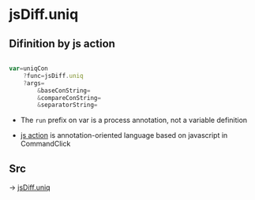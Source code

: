 # jsDiff.uniq

## Difinition by js action

```js.js

var=uniqCon
	?func=jsDiff.uniq
	?args=
		&baseConString=
		&compareConString=
		&separatorString=
```

- The `run` prefix on var is a process annotation, not a variable definition

- [js action](#) is annotation-oriented language based on javascript in CommandClick

## Src

-> [jsDiff.uniq](https://github.com/puutaro/CommandClick/blob/master/app/src/main/java/com/puutaro/commandclick/fragment_lib/terminal_fragment/js_interface/text/JsDiff.kt#L29)


